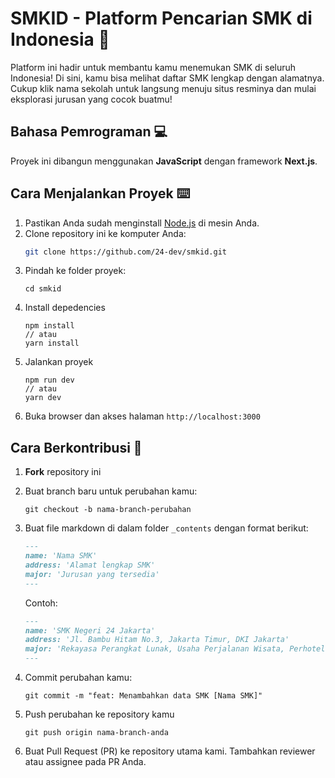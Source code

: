 # SMKID - Platform Pencarian SMK di Indonesia 🚀

Platform ini hadir untuk membantu kamu menemukan SMK di seluruh Indonesia! Di sini, kamu bisa melihat daftar SMK lengkap dengan alamatnya. Cukup klik nama sekolah untuk langsung menuju situs resminya dan mulai eksplorasi jurusan yang cocok buatmu!

## Bahasa Pemrograman 💻

Proyek ini dibangun menggunakan **JavaScript** dengan framework **Next.js**.

## Cara Menjalankan Proyek ⌨️

1. Pastikan Anda sudah menginstall [Node.js](https://nodejs.org/) di mesin Anda.
2. Clone repository ini ke komputer Anda:
   ```bash
   git clone https://github.com/24-dev/smkid.git
   ```
3. Pindah ke folder proyek:
   ```
   cd smkid
   ```
4. Install depedencies
   ```
   npm install 
   // atau
   yarn install
   ```
5. Jalankan proyek
   ```
   npm run dev
   // atau
   yarn dev
   ```
6. Buka browser dan akses halaman `http://localhost:3000`

## Cara Berkontribusi 🙌
1. **Fork** repository ini
2. Buat branch baru untuk perubahan kamu:
   ```
   git checkout -b nama-branch-perubahan
   ```
3. Buat file markdown di dalam folder `_contents` dengan format berikut:
   ```md
   ---
   name: 'Nama SMK'
   address: 'Alamat lengkap SMK'
   major: 'Jurusan yang tersedia'
   ---
   ```

   Contoh:
   ```md
   ---
   name: 'SMK Negeri 24 Jakarta'
   address: 'Jl. Bambu Hitam No.3, Jakarta Timur, DKI Jakarta'
   major: 'Rekayasa Perangkat Lunak, Usaha Perjalanan Wisata, Perhotelan, Tata Boga, Tata Busana'
   ---
   ```
4. Commit perubahan kamu:
   ```
   git commit -m "feat: Menambahkan data SMK [Nama SMK]"
   ```
5. Push perubahan ke repository kamu
   ```
   git push origin nama-branch-anda
   ```
6. Buat Pull Request (PR) ke repository utama kami. Tambahkan reviewer atau assignee pada PR Anda.

